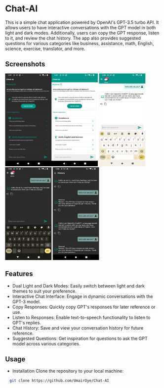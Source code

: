 # Chat-AI

This is a simple chat application powered by OpenAI's GPT-3.5 turbo API. It allows users to have interactive conversations with the GPT model in both light and dark modes. Additionally, users can copy the GPT response, listen to it, and review the chat history. The app also provides suggested questions for various categories like business, assistance, math, English, science, exercise, translator, and more.

## Screenshots

<img width="150" height="300" src="https://github.com/UmairOye/Chat-AI/blob/main/screenshots/Screenshot_20231102-170127.png" alt="Image" ><img width="150" height="300" src="https://github.com/UmairOye/Chat-AI/blob/main/screenshots/Screenshot_20231102-170136.png" alt="Image" > <img width="150" height="300" src="https://github.com/UmairOye/Chat-AI/blob/main/screenshots/Screenshot_20231102-170301.png" alt="Image" >  <img width="150" height="300" src="https://github.com/UmairOye/Chat-AI/blob/main/screenshots/Screenshot_20231102-170415.png" alt="Image" >  <img width="150" height="300" src="https://github.com/UmairOye/Chat-AI/blob/main/screenshots/Screenshot_20231102-170434.png" alt="Image" > 

## Features

- Dual Light and Dark Modes: Easily switch between light and dark themes to suit your preference.
- Interactive Chat Interface: Engage in dynamic conversations with the GPT-3 model.
- Copy Responses: Quickly copy GPT's responses for later reference or use.
- Listen to Responses: Enable text-to-speech functionality to listen to GPT's replies.
- Chat History: Save and view your conversation history for future reference.
- Suggested Questions: Get inspiration for questions to ask the GPT model across various categories.

## Usage
- Installation
Clone the repository to your local machine:

 ```bash
   git clone https://github.com/UmairOye/Chat-AI
   ```

